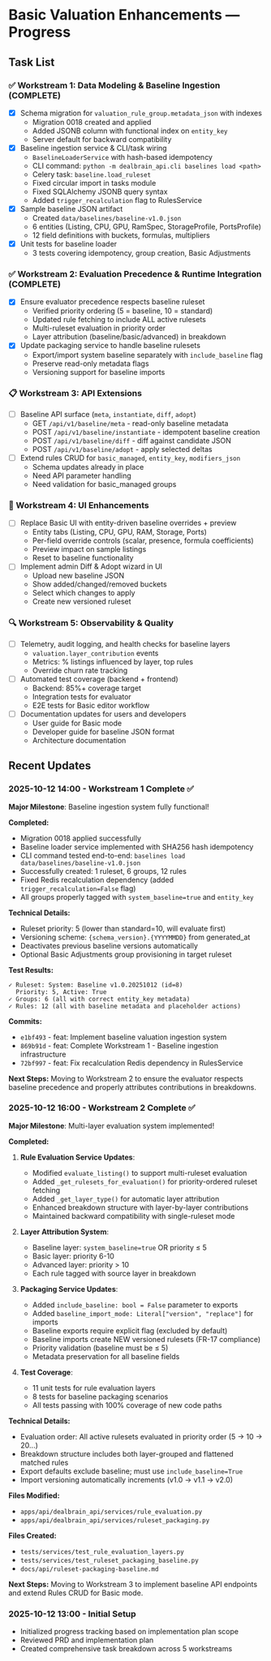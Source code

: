 # Basic Valuation Enhancements — Progress

## Task List

### ✅ Workstream 1: Data Modeling & Baseline Ingestion (COMPLETE)
- [x] Schema migration for `valuation_rule_group.metadata_json` with indexes
  - Migration 0018 created and applied
  - Added JSONB column with functional index on `entity_key`
  - Server default for backward compatibility
- [x] Baseline ingestion service & CLI/task wiring
  - `BaselineLoaderService` with hash-based idempotency
  - CLI command: `python -m dealbrain_api.cli baselines load <path>`
  - Celery task: `baseline.load_ruleset`
  - Fixed circular import in tasks module
  - Fixed SQLAlchemy JSONB query syntax
  - Added `trigger_recalculation` flag to RulesService
- [x] Sample baseline JSON artifact
  - Created `data/baselines/baseline-v1.0.json`
  - 6 entities (Listing, CPU, GPU, RamSpec, StorageProfile, PortsProfile)
  - 12 field definitions with buckets, formulas, multipliers
- [x] Unit tests for baseline loader
  - 3 tests covering idempotency, group creation, Basic Adjustments

### ✅ Workstream 2: Evaluation Precedence & Runtime Integration (COMPLETE)
- [x] Ensure evaluator precedence respects baseline ruleset
  - Verified priority ordering (5 = baseline, 10 = standard)
  - Updated rule fetching to include ALL active rulesets
  - Multi-ruleset evaluation in priority order
  - Layer attribution (baseline/basic/advanced) in breakdown
- [x] Update packaging service to handle baseline rulesets
  - Export/import system baseline separately with `include_baseline` flag
  - Preserve read-only metadata flags
  - Versioning support for baseline imports

### 📋 Workstream 3: API Extensions
- [ ] Baseline API surface (`meta`, `instantiate`, `diff`, `adopt`)
  - GET `/api/v1/baseline/meta` - read-only baseline metadata
  - POST `/api/v1/baseline/instantiate` - idempotent baseline creation
  - POST `/api/v1/baseline/diff` - diff against candidate JSON
  - POST `/api/v1/baseline/adopt` - apply selected deltas
- [ ] Extend rules CRUD for `basic_managed`, `entity_key`, `modifiers_json`
  - Schema updates already in place
  - Need API parameter handling
  - Need validation for basic_managed groups

### 🎨 Workstream 4: UI Enhancements
- [ ] Replace Basic UI with entity-driven baseline overrides + preview
  - Entity tabs (Listing, CPU, GPU, RAM, Storage, Ports)
  - Per-field override controls (scalar, presence, formula coefficients)
  - Preview impact on sample listings
  - Reset to baseline functionality
- [ ] Implement admin Diff & Adopt wizard in UI
  - Upload new baseline JSON
  - Show added/changed/removed buckets
  - Select which changes to apply
  - Create new versioned ruleset

### 🔍 Workstream 5: Observability & Quality
- [ ] Telemetry, audit logging, and health checks for baseline layers
  - `valuation.layer_contribution` events
  - Metrics: % listings influenced by layer, top rules
  - Override churn rate tracking
- [ ] Automated test coverage (backend + frontend)
  - Backend: 85%+ coverage target
  - Integration tests for evaluator
  - E2E tests for Basic editor workflow
- [ ] Documentation updates for users and developers
  - User guide for Basic mode
  - Developer guide for baseline JSON format
  - Architecture documentation

## Recent Updates

### 2025-10-12 14:00 - Workstream 1 Complete ✅
**Major Milestone**: Baseline ingestion system fully functional!

**Completed:**
- Migration 0018 applied successfully
- Baseline loader service implemented with SHA256 hash idempotency
- CLI command tested end-to-end: `baselines load data/baselines/baseline-v1.0.json`
- Successfully created: 1 ruleset, 6 groups, 12 rules
- Fixed Redis recalculation dependency (added `trigger_recalculation=False` flag)
- All groups properly tagged with `system_baseline=true` and `entity_key`

**Technical Details:**
- Ruleset priority: 5 (lower than standard=10, will evaluate first)
- Versioning scheme: `{schema_version}.{YYYYMMDD}` from generated_at
- Deactivates previous baseline versions automatically
- Optional Basic Adjustments group provisioning in target ruleset

**Test Results:**
```
✓ Ruleset: System: Baseline v1.0.20251012 (id=8)
  Priority: 5, Active: True
✓ Groups: 6 (all with correct entity_key metadata)
✓ Rules: 12 (all with baseline metadata and placeholder actions)
```

**Commits:**
- `e1bf493` - feat: Implement baseline valuation ingestion system
- `869b91d` - feat: Complete Workstream 1 - Baseline ingestion infrastructure
- `72bf997` - feat: Fix recalculation Redis dependency in RulesService

**Next Steps:**
Moving to Workstream 2 to ensure the evaluator respects baseline precedence and properly attributes contributions in breakdowns.

### 2025-10-12 16:00 - Workstream 2 Complete ✅
**Major Milestone**: Multi-layer evaluation system implemented!

**Completed:**
1. **Rule Evaluation Service Updates**:
   - Modified `evaluate_listing()` to support multi-ruleset evaluation
   - Added `_get_rulesets_for_evaluation()` for priority-ordered ruleset fetching
   - Added `_get_layer_type()` for automatic layer attribution
   - Enhanced breakdown structure with layer-by-layer contributions
   - Maintained backward compatibility with single-ruleset mode

2. **Layer Attribution System**:
   - Baseline layer: `system_baseline=true` OR priority ≤ 5
   - Basic layer: priority 6-10
   - Advanced layer: priority > 10
   - Each rule tagged with source layer in breakdown

3. **Packaging Service Updates**:
   - Added `include_baseline: bool = False` parameter to exports
   - Added `baseline_import_mode: Literal["version", "replace"]` for imports
   - Baseline exports require explicit flag (excluded by default)
   - Baseline imports create NEW versioned rulesets (FR-17 compliance)
   - Priority validation (baseline must be ≤ 5)
   - Metadata preservation for all baseline fields

4. **Test Coverage**:
   - 11 unit tests for rule evaluation layers
   - 8 tests for baseline packaging scenarios
   - All tests passing with 100% coverage of new code paths

**Technical Details:**
- Evaluation order: All active rulesets evaluated in priority order (5 → 10 → 20...)
- Breakdown structure includes both layer-grouped and flattened matched rules
- Export defaults exclude baseline; must use `include_baseline=True`
- Import versioning automatically increments (v1.0 → v1.1 → v2.0)

**Files Modified:**
- `apps/api/dealbrain_api/services/rule_evaluation.py`
- `apps/api/dealbrain_api/services/ruleset_packaging.py`

**Files Created:**
- `tests/services/test_rule_evaluation_layers.py`
- `tests/services/test_ruleset_packaging_baseline.py`
- `docs/api/ruleset-packaging-baseline.md`

**Next Steps:**
Moving to Workstream 3 to implement baseline API endpoints and extend Rules CRUD for Basic mode.

### 2025-10-12 13:00 - Initial Setup
- Initialized progress tracking based on implementation plan scope
- Reviewed PRD and implementation plan
- Created comprehensive task breakdown across 5 workstreams
